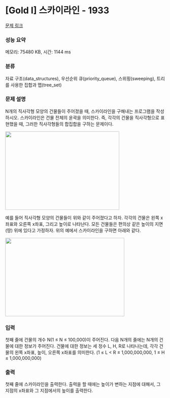 # [Gold I] 스카이라인 - 1933 

[문제 링크](https://www.acmicpc.net/problem/1933) 

### 성능 요약

메모리: 75480 KB, 시간: 1144 ms

### 분류

자료 구조(data_structures), 우선순위 큐(priority_queue), 스위핑(sweeping), 트리를 사용한 집합과 맵(tree_set)

### 문제 설명

<p>N개의 직사각형 모양의 건물들이 주어졌을 때, 스카이라인을 구해내는 프로그램을 작성하시오. 스카이라인은 건물 전체의 윤곽을 의미한다. 즉, 각각의 건물을 직사각형으로 표현했을 때, 그러한 직사각형들의 합집합을 구하는 문제이다.</p>

<p><img alt="" height="247" src="https://www.acmicpc.net/JudgeOnline/upload/201007/sk.png" width="359"></p>

<p>예를 들어 직사각형 모양의 건물들이 위와 같이 주어졌다고 하자. 각각의 건물은 왼쪽 x좌표와 오른쪽 x좌표, 그리고 높이로 나타난다. 모든 건물들은 편의상 같은 높이의 지면(땅) 위에 있다고 가정하자. 위의 예에서 스카이라인을 구하면 아래와 같다.</p>

<p><img alt="" height="247" src="https://www.acmicpc.net/JudgeOnline/upload/201007/sksk.png" width="375"></p>

### 입력 

 <p>첫째 줄에 건물의 개수 N(1 ≤ N ≤ 100,000)이 주어진다. 다음 N개의 줄에는 N개의 건물에 대한 정보가 주어진다. 건물에 대한 정보는 세 정수 L, H, R로 나타나는데, 각각 건물의 왼쪽 x좌표, 높이, 오른쪽 x좌표를 의미한다. (1 ≤ L < R ≤ 1,000,000,000, 1 ≤ H ≤ 1,000,000,000)</p>

### 출력 

 <p>첫째 줄에 스카이라인을 출력한다. 출력을 할 때에는 높이가 변하는 지점에 대해서, 그 지점의 x좌표와 그 지점에서의 높이를 출력한다.</p>

